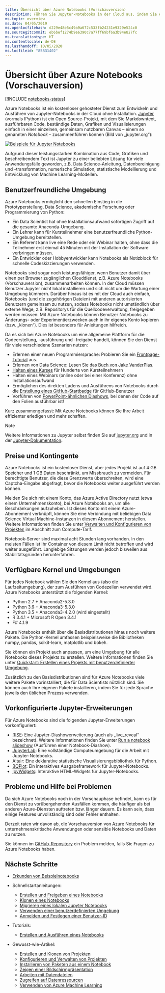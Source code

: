 ```yaml
---
title: Übersicht über Azure Notebooks (Vorschauversion)
description: Führen Sie Jupyter-Notebooks in der Cloud aus, indem Sie den kostenlosen Dienst „Azure Notebooks (Vorschauversion)“ verwenden, der weder Setup noch Konfiguration erfordert.
ms.topic: overview
ms.date: 04/05/2019
ms.openlocfilehash: d229e48e5c49a9a672c533fb24231e9329e524c0
ms.sourcegitcommit: eb6bef1274b9e6390c7a77ff69bf6a3b94e827fc
ms.translationtype: HT
ms.contentlocale: de-DE
ms.lasthandoff: 10/05/2020
ms.locfileid: "85831402"
---
```

# <a name="overview-of-azure-notebooks-preview"></a>Übersicht über Azure Notebooks (Vorschauversion)

[!INCLUDE [notebooks-status](../../includes/notebooks-status.md)]

Azure Notebooks ist ein kostenloser gehosteter Dienst zum Entwickeln und Ausführen von Jupyter-Notebooks in der Cloud ohne Installation. [Jupyter](https://jupyter.org/) (vormals IPython) ist ein Open Source-Projekt, mit dem Sie Markdowntext, ausführbaren Code, beständige Daten, Grafiken und Visualisierungen einfach in einer einzelnen, gemeinsam nutzbaren Canvas – einem so genannten *Notebook* – zusammenführen können (Bild von „jupyter.org“):

[![Beispiele für Jupyter Notebooks](https://jupyter.org/assets/jupyterpreview.png)](https://jupyter.org/assets/jupyterpreview.png#lightbox)

Aufgrund dieser leistungsstarken Kombination aus Code, Grafiken und beschreibendem Text ist Jupyter zu einer beliebten Lösung für viele Anwendungsfälle geworden, z.B. Data Science-Anleitung, Datenbereinigung und -transformation, numerische Simulation, statistische Modellierung und Entwicklung von Machine Learning-Modellen.

## <a name="hassle-free-experience"></a>Benutzerfreundliche Umgebung

Azure Notebooks ermöglicht den schnellen Einstieg in die Prototyperstellung, Data Science, akademische Forschung oder Programmierung von Python:

- Ein Data Scientist hat ohne Installationsaufwand sofortigen Zugriff auf die gesamte Anaconda-Umgebung.
- Ein Lehrer kann für Kursteilnehmer eine benutzerfreundliche Python-Umgebung bereitstellen.
- Ein Referent kann live eine Rede oder ein Webinar halten, ohne dass die Teilnehmer erst einmal 45 Minuten mit der Installation der Software verbringen müssen.
- Ein Entwickler oder Hobbyentwickler kann Notebooks als Notizblock für schnelle Codeskizzierungen verwenden.

Notebooks sind sogar noch leistungsfähiger, wenn Benutzer damit über einen per Browser zugänglichen Clouddienst, z.B. Azure Notebooks (Vorschauversion), zusammenarbeiten können. In der Cloud müssen Benutzer Jupyter nicht lokal installieren und sich nicht um die Wartung einer Umgebung kümmern. Darüber hinaus ist es mit der Cloud auch einfach, Notebooks (und die zugehörigen Dateien) mit anderen autorisierten Benutzern gemeinsam zu nutzen, sodass Notebooks nicht umständlich über externe Wege, z.B. Repositorys für die Quellcodeverwaltung, freigegeben werden müssen. Mit Azure Notebooks können Benutzer Notebooks zu Änderungs- oder Experimentierzwecken auch in ihr eigenes Konto kopieren (bzw. „klonen“). Dies ist besonders für Anleitungen hilfreich.

Da es sich bei Azure Notebooks um eine allgemeine Plattform für die Codeerstellung, -ausführung und -freigabe handelt, können Sie den Dienst für viele verschiedene Szenarien nutzen:

- Erlernen einer neuen Programmiersprache: Probieren Sie ein [Frontpage-Tutorial](https://notebooks.azure.com/Microsoft/projects/samples/html/Introduction%20to%20Python.ipynb) aus.
- Erlernen von Data Science: Lesen Sie das [Buch von Jake VanderPlas](https://notebooks.azure.com/jakevdp/projects/PythonDataScienceHandbook).
- [Halten eines Kurses](https://notebooks.azure.com/garth-wells/projects/CUED-IA-Computing-Michaelmas) für Hunderte von Kursteilnehmern
- Halten eines Webinars (online oder bei einer Konferenz) ohne Installationsaufwand 
- Ermöglichen des direkten Ladens und Ausführens von Notebooks durch die [Erstellung eines GitHub-Startbadge](https://notebooks.azure.com/help/projects/sharing/create-a-github-badge) für GitHub-Benutzer
- Vorführen von [PowerPoint-ähnlichen Diashows](https://notebooks.azure.com/help/jupyter-notebooks/slides), bei denen der Code auf den Folien ausführbar ist!

Kurz zusammengefasst: Mit Azure Notebooks können Sie Ihre Arbeit effizienter erledigen und mehr schaffen.

> [!Note]
> Weitere Informationen zu Jupyter selbst finden Sie auf [jupyter.org](https://jupyter.org/) und in der [Jupyter-Dokumentation](https://jupyter-notebook.readthedocs.io/en/latest/).

## <a name="pricing-and-quotas"></a>Preise und Kontingente

Azure Notebooks ist ein kostenloser Dienst, aber jedes Projekt ist auf 4 GB Speicher und 1 GB Daten beschränkt, um Missbrauch zu vermeiden. Für berechtigte Benutzer, die diese Grenzwerte überschreiten, wird eine Captcha-Eingabe abgefragt, bevor die Notebooks weiter ausgeführt werden können.

Melden Sie sich mit einem Konto, das Azure Active Directory nutzt (etwa einem Unternehmenskonto), bei Azure Notebooks an, um alle Beschränkungen aufzuheben. Ist dieses Konto mit einem Azure-Abonnement verknüpft, können Sie eine Verbindung mit beliebigen Data Science Virtual Machine-Instanzen in diesem Abonnement herstellen. Weitere Informationen finden Sie unter [Verwalten und Konfigurieren von Projekten](configure-manage-azure-notebooks-projects.md#compute-tier) im Abschnitt zum Compute-Tarif.

Notebook-Server sind maximal acht Stunden lang vorhanden. In den meisten Fällen ist Ihr Container von diesem Limit nicht betroffen und wird weiter ausgeführt. Langlebige Sitzungen werden jedoch bisweilen aus Stabilitätsgründen herunterfahren.

## <a name="available-kernels-and-environments"></a>Verfügbare Kernel und Umgebungen

Für jedes Notebook wählen Sie den Kernel aus (also die Laufzeitumgebung), der zum Ausführen von Codezellen verwendet wird. Azure Notebooks unterstützt die folgenden Kernel:

- Python 2.7 + Anaconda2-5.3.0
- Python 3.6 + Anaconda3-5.3.0
- Python 3.5 + Anaconda3-4.2.0 (wird eingestellt)
- R 3.4.1 + Microsoft R Open 3.4.1
- F# 4.1.9

Azure Notebooks enthält über die Basisdistributionen hinaus noch weitere Pakete. Die Python-Kernel umfassen beispielsweise die Bibliotheken numpy, pandas, scikit-learn, matplotlib und bokeh.

Sie können ein Projekt auch anpassen, um eine Umgebung für alle Notebooks dieses Projekts zu erstellen. Weitere Informationen finden Sie unter [Quickstart: Erstellen eines Projekts mit benutzerdefinierter Umgebung](quickstart-create-jupyter-notebook-project-environment.md).

Zusätzlich zu den Basisdistributionen sind für Azure Notebooks viele weitere Pakete vorinstalliert, die für Data Scientists nützlich sind. Sie können auch Ihre eigenen Pakete installieren, indem Sie für jede Sprache jeweils den üblichen Prozess verwenden.

## <a name="pre-configured-jupyter-extensions"></a>Vorkonfigurierte Jupyter-Erweiterungen

Für Azure Notebooks sind die folgenden Jupyter-Erweiterungen vorkonfiguriert:

- [RISE](https://github.com/damianavila/RISE): Eine Jupyter-Diashowerweiterung (auch als „live_reveal“ bezeichnet). Weitere Informationen finden Sie unter [Run a notebook slideshow](present-jupyter-notebooks-slideshow.md) (Ausführen einer Notebook-Diashow).
- [JupyterLab](https://github.com/jupyterlab/jupyterlab): Eine vollständige Computeumgebung für die Arbeit mit Jupyter-Notebooks.
- [Altair](https://github.com/ellisonbg/altair): Eine deklarative statistische Visualisierungsbibliothek für Python.
- [BQPlot](https://github.com/bloomberg/bqplot): Ein interaktives Ausgabeframework für Jupyter-Notebooks.
- [IpyWidgets](https://github.com/jupyter-widgets/ipywidgets): Interaktive HTML-Widgets für Jupyter-Notebooks.

## <a name="issues-and-getting-help"></a>Probleme und Hilfe bei Problemen

Da sich Azure Notebooks noch in der Vorschauphase befindet, kann es für den Dienst zu vorübergehenden Ausfällen kommen, die häufiger als bei anderen Azure-Diensten auftreten bzw. länger dauern. Es kann sein, dass einige Features unvollständig sind oder Fehler enthalten.

Derzeit raten wir davon ab, die Vorschauversion von Azure Notebooks für unternehmenskritische Anwendungen oder sensible Notebooks und Daten zu nutzen.

Sie können im [GitHub-Repository](https://github.com/Microsoft/AzureNotebooks/issues) ein Problem melden, falls Sie Fragen zu Azure Notebooks haben.

## <a name="next-steps"></a>Nächste Schritte  

- [Erkunden von Beispielnotebooks](azure-notebooks-samples.md)

- Schnellstartanleitungen:

  - [Erstellen und Freigeben eines Notebooks](quickstart-create-share-jupyter-notebook.md)
  - [Klonen eines Notebooks](quickstart-clone-jupyter-notebook.md)
  - [Migrieren eines lokalen Jupyter Notebooks](quickstart-migrate-local-jupyter-notebook.md)
  - [Verwenden einer benutzerdefinierten Umgebung](quickstart-create-jupyter-notebook-project-environment.md)
  - [Anmelden und Festlegen einer Benutzer-ID](quickstart-sign-in-azure-notebooks.md)

- Tutorials:

  - [Erstellen und Ausführen eines Notebooks](tutorial-create-run-jupyter-notebook.md  )

- Gewusst-wie-Artikel:
  
  - [Erstellen und Klonen von Projekten](create-clone-jupyter-notebooks.md)
  - [Konfigurieren und Verwalten von Projekten](configure-manage-azure-notebooks-projects.md)
  - [Installieren von Paketen aus einem Notebook](install-packages-jupyter-notebook.md)
  - [Zeigen einer Bildschirmpräsentation](present-jupyter-notebooks-slideshow.md)
  - [Arbeiten mit Datendateien](work-with-project-data-files.md)
  - [Zugreifen auf Datenressourcen](access-data-resources-jupyter-notebooks.md)
  - [Verwenden von Azure Machine Learning](use-machine-learning-services-jupyter-notebooks.md)
